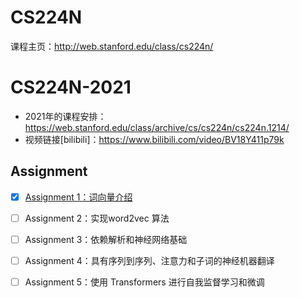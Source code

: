 # CS224N





课程主页：http://web.stanford.edu/class/cs224n/



# CS224N-2021

- 2021年的课程安排：https://web.stanford.edu/class/archive/cs/cs224n/cs224n.1214/
- 视频链接[bilibili]：https://www.bilibili.com/video/BV18Y411p79k

## Assignment 



- [x] [Assignment 1：词向量介绍](https://github.com/huang-jingwei/CS224N-2021/tree/main/Assignment%201)
- [ ] Assignment 2：实现word2vec 算法
- [ ] Assignment 3：依赖解析和神经网络基础
- [ ] Assignment 4：具有序列到序列、注意力和子词的神经机器翻译
- [ ] Assignment 5：使用 Transformers 进行自我监督学习和微调

